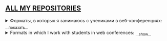 ## [ALL MY REPOSITORIES](https://unibreakfast.github.io/)

<details>
  <summary>Форматы, в которых я занимаюсь с учениками в веб-конференциях: <sub>...показать...</sub> </summary> <br>
  
  <ul>
    <li>введение, советы по изучению, рекомендации материалов</li>
    <li>ответы на вопросы, с которыми ученик пришёл</li>
    <li>пояснение тем - отдельных или по порядку</li>
    <li>решение задачек, придумывание нужных на ходу</li>
    <li>написание пруфов концепций типовых компонентов</li>
    <li>написание тестовых заданий работодателей</li>
    <li>парное программирование</li>
    <li>прохождение учебников вместе</li>
    <li>поддержка в прохождении интерактивных обучающих сайтов</li>
    <li>помощь в написании своих проектов</li>
    <li>вёрстка макетов с подсказками</li>
    <li>код-ревью проектов учеников и не только</li>
    <li>помощь с рабочими задачами</li>
    <li>мок-собеседования (имитация реального)</li>
    <li>помощь в прохождении квалификационных тестов</li>
    <li>совместный просмотр видеокурсов с пояснениями</li>
    <li>чтение моих и чужих написанных проектов, разъясняя всё</li>
    <li>проектирование приложений (архитектура, данные, интерфейсы)</li>
    <li>написание казуальных игрушек (змейки, тетрисы, сапёры и т.п.)</li>
    <li>групповой урок в формате перевёрнутого класса</li>
    <li>лайв-кодинг (пишу что-то при учениках с комментариями по ходу)</li>
  </ul>

</details>

<details>
  <summary>Formats in which I work with students in web conferences: <sub>...show...</sub> </summary> <br>
  
  <ul>
    <li>introduction, study tips, material recommendations</li>
    <li>answers to the questions the student came with</li>
    <li>explanation of topics - singlular or sequential</li>
    <li>solving algorithmic tasks (kata), inventing the right ones on the go</li>
    <li>writing generic component proofs of concepts</li>
    <li>writing test tasks given by employers</li>
    <li>pair programming</li>
    <li>walking through tutorials together</li>
    <li>support in completing interactive learning sites</li>
    <li>help with writing own projects</li>
    <li>building site layouts from design, with hints and explanations</li>
    <li>code review for projects done by students</li>
    <li>help with work tasks</li>
    <li>mock interviews (imitation of a real one)</li>
    <li>assistance with qualification tests</li>
    <li>going through video courses together</li>
    <li>reading prewritten code, explaining everything I can</li>
    <li>application design (architecture, data, interfaces)</li>
    <li>writing casual games (snake, tetris, sapper, etc.)</li>
    <li>group flipped class</li>
    <li>live coding (I code in front of students with comments along the way)</li>
  </ul>

</details>
